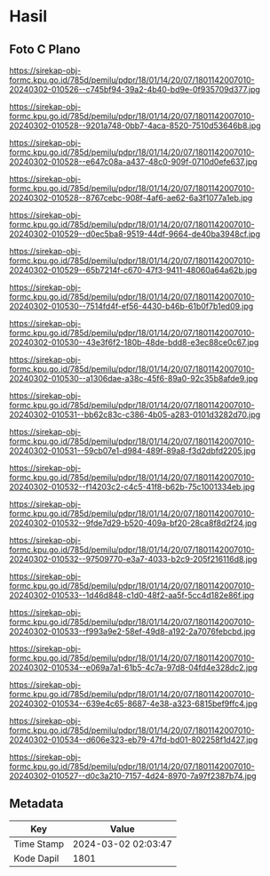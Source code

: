 # Hasil

## Foto C Plano

https://sirekap-obj-formc.kpu.go.id/785d/pemilu/pdpr/18/01/14/20/07/1801142007010-20240302-010526--c745bf94-39a2-4b40-bd9e-0f935709d377.jpg

https://sirekap-obj-formc.kpu.go.id/785d/pemilu/pdpr/18/01/14/20/07/1801142007010-20240302-010528--9201a748-0bb7-4aca-8520-7510d53646b8.jpg

https://sirekap-obj-formc.kpu.go.id/785d/pemilu/pdpr/18/01/14/20/07/1801142007010-20240302-010528--e647c08a-a437-48c0-909f-0710d0efe637.jpg

https://sirekap-obj-formc.kpu.go.id/785d/pemilu/pdpr/18/01/14/20/07/1801142007010-20240302-010528--8767cebc-908f-4af6-ae62-6a3f1077a1eb.jpg

https://sirekap-obj-formc.kpu.go.id/785d/pemilu/pdpr/18/01/14/20/07/1801142007010-20240302-010529--d0ec5ba8-9519-44df-9664-de40ba3948cf.jpg

https://sirekap-obj-formc.kpu.go.id/785d/pemilu/pdpr/18/01/14/20/07/1801142007010-20240302-010529--65b7214f-c670-47f3-9411-48060a64a62b.jpg

https://sirekap-obj-formc.kpu.go.id/785d/pemilu/pdpr/18/01/14/20/07/1801142007010-20240302-010530--7514fd4f-ef56-4430-b46b-61b0f7b1ed09.jpg

https://sirekap-obj-formc.kpu.go.id/785d/pemilu/pdpr/18/01/14/20/07/1801142007010-20240302-010530--43e3f6f2-180b-48de-bdd8-e3ec88ce0c67.jpg

https://sirekap-obj-formc.kpu.go.id/785d/pemilu/pdpr/18/01/14/20/07/1801142007010-20240302-010530--a1306dae-a38c-45f6-89a0-92c35b8afde9.jpg

https://sirekap-obj-formc.kpu.go.id/785d/pemilu/pdpr/18/01/14/20/07/1801142007010-20240302-010531--bb62c83c-c386-4b05-a283-0101d3282d70.jpg

https://sirekap-obj-formc.kpu.go.id/785d/pemilu/pdpr/18/01/14/20/07/1801142007010-20240302-010531--59cb07e1-d984-489f-89a8-f3d2dbfd2205.jpg

https://sirekap-obj-formc.kpu.go.id/785d/pemilu/pdpr/18/01/14/20/07/1801142007010-20240302-010532--f14203c2-c4c5-41f8-b62b-75c1001334eb.jpg

https://sirekap-obj-formc.kpu.go.id/785d/pemilu/pdpr/18/01/14/20/07/1801142007010-20240302-010532--9fde7d29-b520-409a-bf20-28ca8f8d2f24.jpg

https://sirekap-obj-formc.kpu.go.id/785d/pemilu/pdpr/18/01/14/20/07/1801142007010-20240302-010532--97509770-e3a7-4033-b2c9-205f216116d8.jpg

https://sirekap-obj-formc.kpu.go.id/785d/pemilu/pdpr/18/01/14/20/07/1801142007010-20240302-010533--1d46d848-c1d0-48f2-aa5f-5cc4d182e86f.jpg

https://sirekap-obj-formc.kpu.go.id/785d/pemilu/pdpr/18/01/14/20/07/1801142007010-20240302-010533--f993a9e2-58ef-49d8-a192-2a7076febcbd.jpg

https://sirekap-obj-formc.kpu.go.id/785d/pemilu/pdpr/18/01/14/20/07/1801142007010-20240302-010534--e069a7a1-61b5-4c7a-97d8-04fd4e328dc2.jpg

https://sirekap-obj-formc.kpu.go.id/785d/pemilu/pdpr/18/01/14/20/07/1801142007010-20240302-010534--639e4c65-8687-4e38-a323-6815bef9ffc4.jpg

https://sirekap-obj-formc.kpu.go.id/785d/pemilu/pdpr/18/01/14/20/07/1801142007010-20240302-010534--d606e323-eb79-47fd-bd01-802258f1d427.jpg

https://sirekap-obj-formc.kpu.go.id/785d/pemilu/pdpr/18/01/14/20/07/1801142007010-20240302-010527--d0c3a210-7157-4d24-8970-7a97f2387b74.jpg


## Metadata

| Key        | Value               |
| ---------- | ------------------- |
| Time Stamp | 2024-03-02 02:03:47 |
| Kode Dapil | 1801                |



